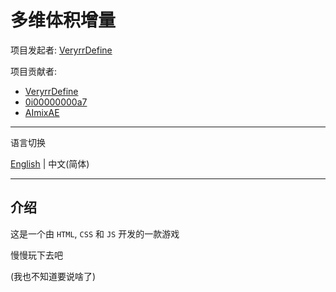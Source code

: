 # 多维体积增量

项目发起者: [VeryrrDefine](https://github.com/VeryrrDefine)

项目贡献者:

-   [VeryrrDefine](https://github.com/VeryrrDefine)
-   [0i00000000a7](https://github.com/0i00000000a7)
-   [AImixAE](https://github.com/AImixAE)

---

语言切换

[English](../README.md) | 中文(简体)

---

## 介绍

这是一个由 `HTML`, `CSS` 和 `JS` 开发的一款游戏

慢慢玩下去吧

(我也不知道要说啥了)
